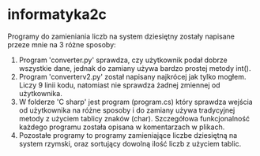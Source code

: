 # informatyka2c

Programy do zamieniania liczb na system dziesiętny zostały napisane przeze mnie na 3 różne sposoby:

1. Program 'converter.py' sprawdza, czy użytkownik podał dobrze wszystkie dane, jednak do zamiany używa bardzo prostej metody int().
2. Program 'converterv2.py' został napisany najkrócej jak tylko mogłem. Liczy 9 linii kodu, natomiast nie sprawdza żadnej zmiennej od użytkownika.
3. W folderze 'C sharp' jest program (program.cs) który sprawdza wejścia od użytkownika na różne sposoby i do zamiany używa tradycyjnej metody z użyciem tablicy znaków (char). Szczegółowa funkcjonalność każdego programu została opisana w komentarzach w plikach.
4. Pozostałe programy to programy zamieniające liczbe dziesiętną na system rzymski, oraz sortujący dowolną ilość liczb z użyciem tablic.
